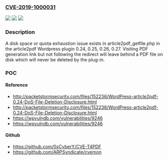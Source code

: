 ### [CVE-2019-1000031](https://cve.mitre.org/cgi-bin/cvename.cgi?name=CVE-2019-1000031)
![](https://img.shields.io/static/v1?label=Product&message=article2pdf%20Wordpress%20plug-in&color=blue)
![](https://img.shields.io/static/v1?label=Version&message=n%2Fa&color=blue)
![](https://img.shields.io/static/v1?label=Vulnerability&message=disk%20consumption&color=brighgreen)

### Description

A disk space or quota exhaustion issue exists in article2pdf_getfile.php in the article2pdf Wordpress plugin 0.24, 0.25, 0.26, 0.27. Visiting PDF generation link but not following the redirect will leave behind a PDF file on disk which will never be deleted by the plug-in.

### POC

#### Reference
- http://packetstormsecurity.com/files/152236/WordPress-article2pdf-0.24-DoS-File-Deletion-Disclosure.html
- http://packetstormsecurity.com/files/152236/WordPress-article2pdf-0.24-DoS-File-Deletion-Disclosure.html
- https://wpvulndb.com/vulnerabilities/9246
- https://wpvulndb.com/vulnerabilities/9246

#### Github
- https://github.com/0xCyberY/CVE-T4PDF
- https://github.com/ARPSyndicate/cvemon

